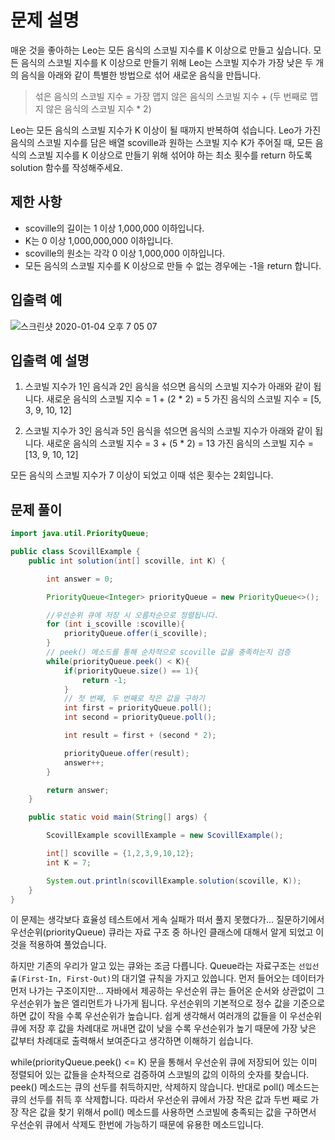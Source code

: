 # 문제 설명
매운 것을 좋아하는 Leo는 모든 음식의 스코빌 지수를 K 이상으로 만들고 싶습니다. 모든 음식의 스코빌 지수를 K 이상으로 만들기 위해 Leo는 스코빌 지수가 가장 낮은 두 개의 음식을 아래와 같이 특별한 방법으로 섞어 새로운 음식을 만듭니다.

> 섞은 음식의 스코빌 지수 = 가장 맵지 않은 음식의 스코빌 지수 + (두 번째로 맵지 않은 음식의 스코빌 지수 * 2)


Leo는 모든 음식의 스코빌 지수가 K 이상이 될 때까지 반복하여 섞습니다.
Leo가 가진 음식의 스코빌 지수를 담은 배열 scoville과 원하는 스코빌 지수 K가 주어질 때, 모든 음식의 스코빌 지수를 K 이상으로 만들기 위해 섞어야 하는 최소 횟수를 return 하도록 solution 함수를 작성해주세요.

## 제한 사항
- scoville의 길이는 1 이상 1,000,000 이하입니다.
- K는 0 이상 1,000,000,000 이하입니다.
- scoville의 원소는 각각 0 이상 1,000,000 이하입니다.
- 모든 음식의 스코빌 지수를 K 이상으로 만들 수 없는 경우에는 -1을 return 합니다.


## 입출력 예


![스크린샷 2020-01-04 오후 7 05 07](https://user-images.githubusercontent.com/22395934/71763911-250b1480-2f25-11ea-9e48-131f4fdb16d2.png)


## 입출력 예 설명
1. 스코빌 지수가 1인 음식과 2인 음식을 섞으면 음식의 스코빌 지수가 아래와 같이 됩니다.
새로운 음식의 스코빌 지수 = 1 + (2 * 2) = 5
가진 음식의 스코빌 지수 = [5, 3, 9, 10, 12]

2. 스코빌 지수가 3인 음식과 5인 음식을 섞으면 음식의 스코빌 지수가 아래와 같이 됩니다.
새로운 음식의 스코빌 지수 = 3 + (5 * 2) = 13
가진 음식의 스코빌 지수 = [13, 9, 10, 12]

모든 음식의 스코빌 지수가 7 이상이 되었고 이때 섞은 횟수는 2회입니다.

## 문제 풀이
```java
import java.util.PriorityQueue;

public class ScovillExample {
    public int solution(int[] scoville, int K) {

        int answer = 0;

        PriorityQueue<Integer> priorityQueue = new PriorityQueue<>();

        //우선순위 큐에 저장 시 오름차순으로 정렬됩니다.
        for (int i_scoville :scoville){
            priorityQueue.offer(i_scoville);
        }
        // peek() 메소드를 통해 순차적으로 scoville 값을 충족하는지 검증
        while(priorityQueue.peek() < K){
            if(priorityQueue.size() == 1){
                return -1;
            }
            // 첫 번째, 두 번째로 작은 값을 구하기
            int first = priorityQueue.poll();
            int second = priorityQueue.poll();

            int result = first + (second * 2);

            priorityQueue.offer(result);
            answer++;
        }

        return answer;
    }

    public static void main(String[] args) {

        ScovillExample scovillExample = new ScovillExample();

        int[] scoville = {1,2,3,9,10,12};
        int K = 7;

        System.out.println(scovillExample.solution(scoville, K));
    }
}
```

이 문제는 생각보다 효율성 테스트에서 게속 실패가 떠서 풀지 못했다가... 질문하기에서 우선순위(priorityQueue) 큐라는 자료 구조 중 하나인 클래스에 대해서 알게 되었고 이것을 적용하여 풀었습니다.

하지만 기존의 우리가 알고 있는 큐와는 조금 다릅니다. Queue라는 자료구조는 `선입선출(First-In, First-Out)`의 대기열 규칙을 가지고 있씁니다. 먼저 들어오는 데이터가 먼저 나가는 구조이지만... 자바에서 제공하는 우선순위 큐는 들어온 순서와 상관없이 그 우선순위가 높은 엘리먼트가 나가게 됩니다. 우선순위의 기본적으로 정수 값을 기준으로 하면 값이 작을 수록 우선순위가 높습니다. 쉽게 생각해서 여러개의 값들을 이 우선순위 큐에 저장 후 값을 차례대로 꺼내면 값이 낮을 수록 우선순위가 높기 때문에 가장 낮은 값부터 차례대로 출력해서 보여준다고 생각하면 이해하기 쉽습니다.


 
while(priorityQueue.peek() <= K) 문을 통해서 우선순위 큐에 저장되어 있는 이미 정렬되어 있는 값들을 순차적으로 검증하여 스코빌의 값의 이하의 숫자를 찾습니다.
peek() 메소드는 큐의 선두를 취득하지만, 삭제하지 않습니다. 반대로 poll() 메소드는 큐의 선두를 취득 후 삭제합니다. 따라서 우선순위 큐에서 가장 작은 값과 두번 째로 가장 작은 값을 찾기 위해서 poll() 메소드를 사용하면 스코빌에 충족되는 값을 구하면서 우선순위 큐에서 삭제도 한번에 가능하기 때문에 유용한 메소드입니다.
